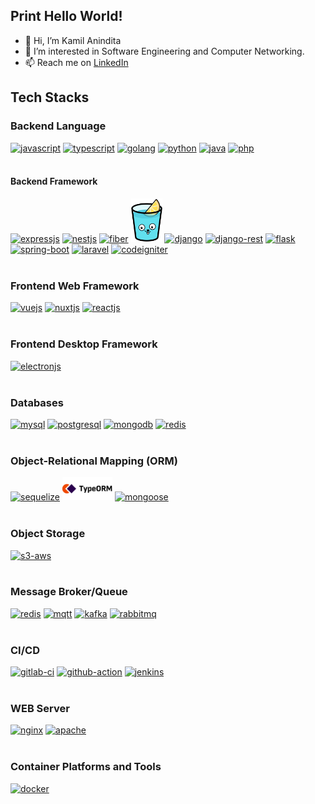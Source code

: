 ## Print Hello World!

- 👋 Hi, I’m Kamil Anindita
- 👀 I’m interested in Software Engineering and Computer Networking.
- 📫 Reach me on <a href="https://www.linkedin.com/in/kamilanindita">LinkedIn</a>

## Tech Stacks

### Backend Language
<a href="https://www.javascript.com"><img src="https://img.icons8.com/fluency/2x/javascript.png" alt="javascript" style="width:50px;"/></a>
<a href="https://www.typescriptlang.org/"><img src="https://img.icons8.com/color/2x/typescript.png" alt="typescript" style="width:50px;"/></a>
<a href="https://go.dev"><img src="https://img.icons8.com/color/2x/golang.png" alt="golang" style="width:50px;"/></a>
<a href="https://www.python.org"><img src="https://img.icons8.com/color/2x/python.png" alt="python" style="width:50px;"/></a>
<a href="https://www.java.com/en"><img src="https://img.icons8.com/color/2x/java-coffee-cup-logo.png" alt="java" style="width:50px;"/></a>
<a href="https://www.php.net"><img src="https://img.icons8.com/offices/2x/php-logo.png" alt="php" style="width:50px;"/></a>
<br><br>

#### Backend Framework
<a href="https://expressjs.com"><img src="https://www.edureka.co/blog/wp-content/uploads/2019/07/express-logo.png" alt="expressjs" style="width:110px"/></a>
<a href="https://nestjs.com"><img src="https://img.icons8.com/color/2x/nestjs.png" alt="nestjs" style="width:50px"/></a>
<a href="https://gofiber.io"><img src="https://www.gitbook.com/cdn-cgi/image/width=256,height=40,fit=contain,dpr=1,format=auto/https%3A%2F%2F373165937-files.gitbook.io%2F~%2Ffiles%2Fv0%2Fb%2Fgitbook-legacy-files%2Fo%2Fspaces%252F-M-XEvRn3rhe8BDVGkss%252Favatar-rectangle.png%3Fgeneration%3D1582298855816936%26alt%3Dmedia" alt="fiber" style="width:50px;"/></a>
<a href="https://gin-gonic.com"><img src="https://raw.githubusercontent.com/gin-gonic/logo/master/color.png" alt="gin" style="width:50px"/></a>
<a href="https://www.djangoproject.com"><img src="https://img.icons8.com/color/2x/django.png" alt="django" style="width:50px;"/></a>
<a href="https://www.django-rest-framework.org"><img src="https://www.django-rest-framework.org/img/logo.png" alt="django-rest" style="width:50px"/></a>
<a href="https://flask.palletsprojects.com/en/2.2.x"><img src="https://flask.palletsprojects.com/en/2.2.x/_images/flask-logo.png" alt="flask" style="width:50px;"/></a>
<a href="https://spring.io/projects/spring-boot"><img src="https://img.icons8.com/color/2x/spring-logo.png" alt="spring-boot" style="width:50px;"/></a>
<a href="https://laravel.com"><img src="https://img.icons8.com/fluency/2x/laravel.png" alt="laravel" style="width:50px"/></a>
<a href="https://codeigniter.com"><img src="https://img.icons8.com/external-tal-revivo-shadow-tal-revivo/2x/external-codeigniter-is-an-open-source-software-rapid-development-web-framework-logo-shadow-tal-revivo.png" alt="codeigniter" style="width:50px;"/></a>
<br><br>

### Frontend Web Framework
<a href="https://vuejs.org"><img src="https://img.icons8.com/color/2x/vue-js.png" alt="vuejs" style="width:50px"/></a>
<a href="https://nuxtjs.org"><img src="https://img.icons8.com/color/2x/nuxt-jc.png" alt="nuxtjs" style="width:50px"/></a>
<a href="https://reactjs.org"><img src="https://img.icons8.com/color/2x/react-native.png" alt="reactjs" style="width:50px"/></a>
<br><br>

### Frontend Desktop Framework
<a href="https://www.electronjs.org"><img src="https://www.electronjs.org/assets/img/logo.svg" alt="electronjs" style="width:50px"/></a>
<br><br>

### Databases
<a href="https://www.mysql.com"><img src="https://img.icons8.com/color/2x/mysql-logo.png" alt="mysql" style="width:50px"/></a>
<a href="https://www.postgresql.org"><img src="https://img.icons8.com/color/2x/postgreesql.png" alt="postgresql" style="width:50px"/></a>
<a href="https://www.mongodb.com/home"><img src="https://img.icons8.com/color/2x/mongodb.png" alt="mongodb" style="width:50px"/></a>
<a href="https://redis.io/"><img src="https://img.icons8.com/color/2x/redis.png" alt="redis" style="width:50px"/></a>
<br><br>

### Object-Relational Mapping (ORM)
<a href="https://sequelize.org"><img src="https://sequelize.org/img/logo.svg" alt="sequelize" style="width:50px"/></a>
<a href="https://typeorm.io"><img src="https://raw.githubusercontent.com/typeorm/typeorm/master/resources/logo_big.png" alt="typeorm" style="width:80px"/></a>
<a href="https://mongoosejs.com"><img src="https://miro.medium.com/max/1050/1*acfAKaDI7uv5GyFnJmiPhA.png" alt="mongoose" style="width:80px"/></a>
<br><br>

### Object Storage
<a href="https://docs.aws.amazon.com/s3/index.htm"><img src="https://img.icons8.com/color/2x/amazon-s3.png" alt="s3-aws" style="width:50px"/></a>
<br><br>

### Message Broker/Queue
<a href="https://redis.io"><img src="https://img.icons8.com/color/2x/redis.png" alt="redis" style="width:50px"/></a>
<a href="https://mqtt.org"><img src="https://mqtt.org/assets/downloads/mqtt-logo.png" alt="mqtt" style="width:50px;"/></a>
<a href="https://kafka.apache.org"><img src="https://upload.wikimedia.org/wikipedia/commons/thumb/5/53/Apache_kafka_wordtype.svg/2560px-Apache_kafka_wordtype.svg.png" alt="kafka" style="width:50px;"/></a>
<a href="https://www.rabbitmq.com"><img src="https://blog.iron.io/wp-content/uploads/2020/11/RabbitMQ.jpg" alt="rabbitmq" style="width:50px;"/></a>
<br><br>

### CI/CD
<a href="https://docs.gitlab.com/ee/ci"><img src="https://img.icons8.com/color/2x/gitlab.png" alt="gitlab-ci" style="width:50px"/></a>
<a href="https://docs.github.com/en/actions"><img src="https://img.icons8.com/glyph-neue/2x/github.png" alt="github-action" style="width:50px"/></a>
<a href="https://www.jenkins.io/doc"><img src="https://img.icons8.com/color/2x/jenkins.png" alt="jenkins" style="width:50px"/></a>
<br><br>

### WEB Server
<a href="https://www.nginx.com"><img src="https://dwglogo.com/wp-content/uploads/2017/09/3630px-Nginx_logo.png" alt="nginx" style="width:100px;"/></a>
<a href="https://httpd.apache.org"><img src="https://upload.wikimedia.org/wikipedia/commons/thumb/1/10/Apache_HTTP_server_logo_%282019-present%29.svg/1200px-Apache_HTTP_server_logo_%282019-present%29.svg.png" alt="apache" style="width:100px;"/></a>
<br><br>

### Container Platforms and Tools
<a href="https://www.docker.com"><img src="https://img.icons8.com/color/2x/docker.png" alt="docker" style="width:100px;"/></a>
<br><br>

